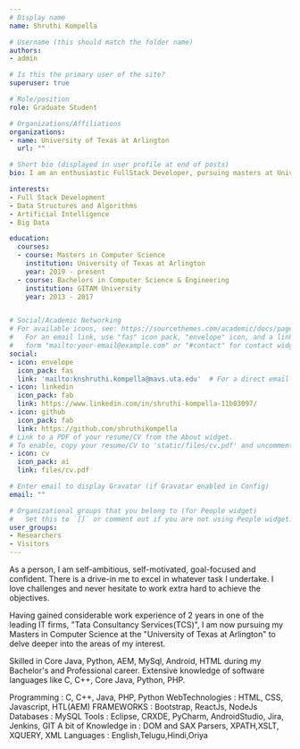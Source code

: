 ```yaml
---
# Display name
name: Shruthi Kompella

# Username (this should match the folder name)
authors:
- admin

# Is this the primary user of the site?
superuser: true

# Role/position
role: Graduate Student

# Organizations/Affiliations
organizations:
- name: University of Texas at Arlington
  url: ""

# Short bio (displayed in user profile at end of posts)
bio: I am an enthusiastic FullStack Developer, pursuing masters at University of Texas at Arlington with 2 years of IT experience in Software Development.

interests:
- Full Stack Development
- Data Structures and Algorithms
- Artificial Intelligence
- Big Data

education:
  courses:
  - course: Masters in Computer Science
    institution: University of Texas at Arlington
    year: 2019 - present
  - course: Bachelors in Computer Science & Engineering
    institution: GITAM University
    year: 2013 - 2017


# Social/Academic Networking
# For available icons, see: https://sourcethemes.com/academic/docs/page-builder/#icons
#   For an email link, use "fas" icon pack, "envelope" icon, and a link in the
#   form "mailto:your-email@example.com" or "#contact" for contact widget.
social:
- icon: envelope
  icon_pack: fas
  link: 'mailto:knshruthi.kompella@mavs.uta.edu'  # For a direct email link, use "mailto:test@example.org".
- icon: linkedin
  icon_pack: fab
  link: https://www.linkedin.com/in/shruthi-kompella-11b03097/
- icon: github
  icon_pack: fab
  link: https://github.com/shruthikompella
# Link to a PDF of your resume/CV from the About widget.
# To enable, copy your resume/CV to 'static/files/cv.pdf' and uncomment the lines below.
- icon: cv
  icon_pack: ai
  link: files/cv.pdf

# Enter email to display Gravatar (if Gravatar enabled in Config)
email: ""

# Organizational groups that you belong to (for People widget)
#   Set this to `[]` or comment out if you are not using People widget.
user_groups:
- Researchers
- Visitors
---
```


As a person, I am self-ambitious, self-motivated, goal-focused and confident. There is a drive-in me to excel in whatever task I undertake. I love challenges and never hesitate to work extra hard to achieve the objectives.

Having gained considerable work experience of 2 years in one of the leading IT firms, "Tata Consultancy Services(TCS)", I am now pursuing my Masters in Computer Science at the "University of Texas at Arlington" to delve deeper into the areas of my interest.

Skilled in Core Java, Python, AEM, MySql, Android, HTML during my Bachelor's and Professional career. Extensive knowledge of software languages like C, C++, Core Java, Python, PHP.

Programming : C, C++, Java, PHP, Python 
WebTechnologies : HTML, CSS, Javascript, HTL(AEM)
FRAMEWORKS : Bootstrap, ReactJs, NodeJs
Databases : MySQL 
Tools : Eclipse, CRXDE, PyCharm, AndroidStudio, Jira, Jenkins, GIT
A bit of Knowledge in : DOM and SAX Parsers, XPATH,XSLT, XQUERY, XML
Languages : English,Telugu,Hindi,Oriya